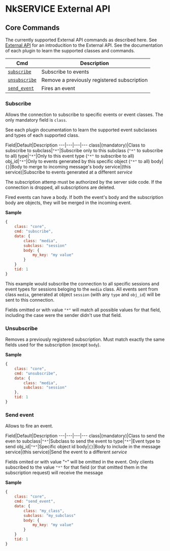 # NkSERVICE External API

## Core Commands

The currently supported External API commands as described here. See [External API](api_intro.md) for an introducition to the External API. See the documentation of each plugin to learn the supported classes and commands.

Cmd|Description
---|---
[`subscribe`](#subscribe)|Subscribe to events
[`unsubscribe`](#unsubscribe)|Remove a previously registered subscription
[`send_event`](#send-event)|Fires an event


### Subscribe

Allows the connection to subscribe to specific events or event classes. The only mandatory field is `class`. 

See each plugin documentation to learn the supported event subclasses and types of each supported class.

Field|Default|Description
---|---|---|---
class|(mandatory)|Class to subscribe to
subclass|`"*"`|Subscribe only to this subclass (`"*"` to subscribe to all)
type|`"*"`|Only to this event type (`"*"` to subscribe to all)
obj_id|`"*"`|Only to events generated by this specific object (`"*"` to all)
body|`{}`|Body to merge to incoming message's body
service|(this service)|Subscribe to events generated at a different _service_

The subscription attemp must be authorized by the server side code. If the connection is dropped, all subscriptions are deleted.

Fired events can have a body. If both the event's body and the subscription body are objects, they will be merged in the incoming event.

**Sample**

```js
{
	class: "core",
	cmd: "subscribe",
	data: {
		class: "media",
		subclass: "session"
		body: {
			my_key: "my value"
		}
	}
	tid: 1
}
```

This example would subscribe the connection to all specific sessions and event types for sessions beloging to the `media` class. All events sent from class `media`, generated at object `session` (with any `type` and `obj_id`) will be sent to this connection.

Fields omitted or with value `"*"` will match all possible values for that field, including the case were the sender didn't use that field.


### Unsubscribe

Removes a previously registered subscription. Must match exactly the same fields used for the subscription (except `body`).


**Sample**

```js
{
	class: "core",
	cmd: "unsubscribe",
	data: {
		class: "media",
		subclass: "session"
	},
	tid: 1
}
```


### Send event

Allows to fire an event. 

Field|Default|Description
---|---|---|---
class|(mandatory)|Class to send the even to
subclass|`"*"`|Subclass to send the event to
type|`"*"`|Event type to send
obj_id|`"*"`|Specific object id
body|`{}`|Body to include in the message
service|(this service)|Send the event to a different _service_

Fields omited or with value "`*`" will be omitted in the event. Only clients subscribed to the value `"*"` for that field (or that omitted them in the subscription request) will receive the message


**Sample**

```js
{
	class: "core",
	cmd: "send_event",
	data: {
		class: "my_class",
		subclass: "my_subclass"
		body: {
			my_key: "my value"
		}
	}
	tid: 1
}
```






